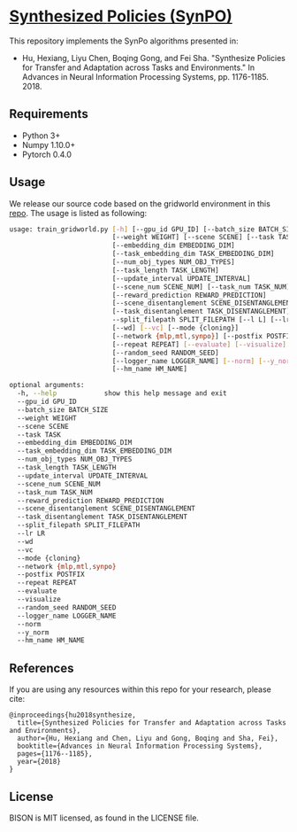 # [**Syn**thesized **Po**licies (SynPO)](https://sites.google.com/view/neurips2018-synpo/home)

This repository implements the SynPo algorithms presented in:

- Hu, Hexiang, Liyu Chen, Boqing Gong, and Fei Sha. "Synthesize Policies for Transfer and Adaptation across Tasks and Environments." In Advances in Neural Information Processing Systems, pp. 1176-1185. 2018.

## Requirements

- Python 3+
- Numpy 1.10.0+
- Pytorch 0.4.0

## Usage

We release our source code based on the gridworld environment in this [repo](https://github.com/Sha-Lab/gridworld). The usage is listed as following:

```bash
usage: train_gridworld.py [-h] [--gpu_id GPU_ID] [--batch_size BATCH_SIZE]
                          [--weight WEIGHT] [--scene SCENE] [--task TASK]
                          [--embedding_dim EMBEDDING_DIM]
                          [--task_embedding_dim TASK_EMBEDDING_DIM]
                          [--num_obj_types NUM_OBJ_TYPES]
                          [--task_length TASK_LENGTH]
                          [--update_interval UPDATE_INTERVAL]
                          [--scene_num SCENE_NUM] [--task_num TASK_NUM]
                          [--reward_prediction REWARD_PREDICTION]
                          [--scene_disentanglement SCENE_DISENTANGLEMENT]
                          [--task_disentanglement TASK_DISENTANGLEMENT]
                          --split_filepath SPLIT_FILEPATH [--l L] [--lr LR]
                          [--wd] [--vc] [--mode {cloning}]
                          [--network {mlp,mtl,synpo}] [--postfix POSTFIX]
                          [--repeat REPEAT] [--evaluate] [--visualize]
                          [--random_seed RANDOM_SEED]
                          [--logger_name LOGGER_NAME] [--norm] [--y_norm]
                          [--hm_name HM_NAME]

optional arguments:
  -h, --help            show this help message and exit
  --gpu_id GPU_ID
  --batch_size BATCH_SIZE
  --weight WEIGHT
  --scene SCENE
  --task TASK
  --embedding_dim EMBEDDING_DIM
  --task_embedding_dim TASK_EMBEDDING_DIM
  --num_obj_types NUM_OBJ_TYPES
  --task_length TASK_LENGTH
  --update_interval UPDATE_INTERVAL
  --scene_num SCENE_NUM
  --task_num TASK_NUM
  --reward_prediction REWARD_PREDICTION
  --scene_disentanglement SCENE_DISENTANGLEMENT
  --task_disentanglement TASK_DISENTANGLEMENT
  --split_filepath SPLIT_FILEPATH
  --lr LR
  --wd
  --vc
  --mode {cloning}
  --network {mlp,mtl,synpo}
  --postfix POSTFIX
  --repeat REPEAT
  --evaluate
  --visualize
  --random_seed RANDOM_SEED
  --logger_name LOGGER_NAME
  --norm
  --y_norm
  --hm_name HM_NAME
```

## References

If you are using any resources within this repo for your research, please cite:

```
@inproceedings{hu2018synthesize,
  title={Synthesized Policies for Transfer and Adaptation across Tasks and Environments},
  author={Hu, Hexiang and Chen, Liyu and Gong, Boqing and Sha, Fei},
  booktitle={Advances in Neural Information Processing Systems},
  pages={1176--1185},
  year={2018}
}
```

## License
BISON is MIT licensed, as found in the LICENSE file.


